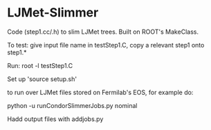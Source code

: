 # LJMet-Slimmer

Code (step1.cc/.h) to slim LJMet trees. Built on ROOT's MakeClass.

To test: give input file name in testStep1.C, copy a relevant step1 onto step1.*

Run: root -l testStep1.C


Set up 'source setup.sh' 

to run over LJMet files stored on Fermilab's EOS, for example do: 

python -u runCondorSlimmerJobs.py nominal

Hadd output files with addjobs.py 


